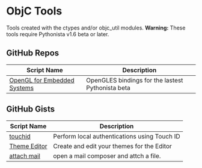 # ObjC Tools

Tools created with the ctypes and/or objc_util modules.  __Warning:__ These tools require Pythonista v1.6 beta or later.

GitHub Repos
------------

| Script Name   | Description   | 
| ------------- | ------------- | 
| [OpenGL for Embedded Systems] | OpenGLES bindings for the lastest Pythonista beta |


GitHub Gists
------------

| Script Name        | Description   | 
| -------------      | ------------- | 
| [touchid][]    | Perform local authentications using Touch ID |
| [Theme Editor] | Create and edit your themes for the Editor   |
| [attach mail ] | open a mail composer and attch a file. |


[OpenGL for Embedded Systems]: https://github.com/Cethric/OpenGLES-Pythonista
[touchid]: https://gist.github.com/omz/66a763a9db15dc847690
[Theme Editor]: https://gist.github.com/omz/6c168b0c36ca3b23cacc
[attach mail]: https://gist.github.com/jsbain/f82be8d8840f86b387a4
